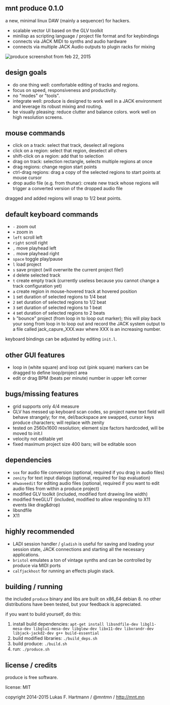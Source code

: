 mnt produce 0.1.0
-----------------

a new, minimal linux DAW (mainly a sequencer) for hackers.

- scalable vector UI based on the GLV toolkit
- minilisp as scripting language / project file format and for keybindings
- connects via JACK MIDI to synths and audio hardware
- connects via multiple JACK Audio outputs to plugin racks for mixing

![produce screenshot from feb 22, 2015](http://dump.mntmn.com/produce-shot-feb22.png)

design goals
------------

- do one thing well: comfortable editing of tracks and regions.
- focus on speed, responsiveness and productivity.
- no "modes" or "tools".
- integrate well: produce is designed to work well in a JACK environment and leverage its robust mixing and routing.
- be visually pleasing: reduce clutter and balance colors. work well on high resolution screens.

mouse commands
--------------

- click on a track: select that track, deselect all regions
- click on a region: select that region, deselect all others
- shift-click on a region: add that to selection
- drag on track: selection rectangle, selects multiple regions at once
- drag regions: change region start points
- ctrl-drag regions: drag a copy of the selected regions to start points at mouse cursor
- drop audio file (e.g. from thunar): create new track whose regions will trigger a converted version of the dropped audio file

dragged and added regions will snap to 1/2 beat points.

default keyboard commands
-------------------------

- ````-```` zoom out
- ````+```` zoom in
- ````left```` scroll left
- ````right```` scroll right
- ````,```` move playhead left
- ````.```` move playhead right
- ````space```` toggle play/pause
- ````l```` load project
- ````s```` save project (will overwrite the current project file!) 
- ````d```` delete selected track
- ````t```` create empty track (currently useless because you cannot change a track configuration yet)
- ````a```` create region in mouse-hovered track at hovered position
- ````1```` set duration of selected regions to 1/4 beat
- ````2```` set duration of selected regions to 1/2 beat
- ````3```` set duration of selected regions to 1 beat
- ````4```` set duration of selected regions to 2 beats
- ````b```` "bounce" project (from loop in to loop out marker); this will play back your song from loop in to loop out and record the JACK system output to a file called jack_capure_XXX.wav where XXX is an increasing number. 

keyboard bindings can be adjusted by editing ````init.l````.

other GUI features
------------------

- loop in (white square) and loop out (pink square) markers can be dragged to define loop/project area
- edit or drag BPM (beats per minute) number in upper left corner

bugs/missing features
---------------------

- grid supports only 4/4 measure
- GLV has messed up keyboard scan codes, so project name text field will behave strangely; for me, del/backspace are swapped, cursor keys produce characters; will replace with zenity
- tested on 2560x1600 resolution; element size factors hardcoded, will be moved to init.l
- velocity not editable yet
- fixed maximum project size 400 bars; will be editable soon

dependencies
------------

- ````sox```` for audio file conversion (optional, required if you drag in audio files)
- ````zenity```` for text input dialogs (optional, required for lisp evaluation)
- ````mhwaveedit```` for editing audio files (optional, required if you want to edit audio files from within a produce project) 
- modified GLV toolkit (included, modified font drawing line width)
- modified freeGLUT (included, modified to allow responding to X11 events like drag&drop)
- libsndfile
- X11

highly recommended
------------------

- LADI session handler / ````gladish```` is useful for saving and loading your session state, JACK connections and starting all the necessary applications.
- ````bristol```` emulates a ton of vintage synths and can be controlled by produce via MIDI ports
- ````calfjackhost```` for running an effects plugin stack.

building / running
------------------

the included ````produce```` binary and libs are built on x86_64 debian 8. no other distributions have been tested, but your feedback is appreciated.

if you want to build yourself, do this:

1. install build dependencies: ````apt-get install libsndfile-dev libgl1-mesa-dev libglu1-mesa-dev libglew-dev libx11-dev libxrandr-dev libjack-jackd2-dev g++ build-essential````
2. build modified libraries: ````./build_deps.sh````
3. build produce: ````./build.sh````
4. run: ````./produce.sh````

license / credits
-----------------

produce is free software.

license: MIT

copyright 2014-2015 Lukas F. Hartmann / @mntmn / http://mnt.mn
